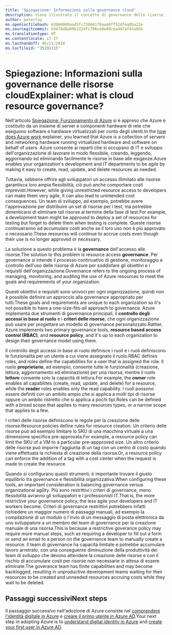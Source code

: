 ```yaml
---
title: 'Spiegazione: Informazioni sulla governance cloud'
description: Viene illustrato il concetto di governance delle risorse in Azure e nel cloud
author: petertay
ms.openlocfilehash: 63b04089aad5fc736641f8aaa6ff5247ea8ba13e
ms.sourcegitcommit: b3d74d8a89b2224fc796ce0e89cea447af43a0d4
ms.translationtype: HT
ms.contentlocale: it-IT
ms.lasthandoff: 06/11/2018
ms.locfileid: "35291115"
---
```

# <a name="explainer-what-is-cloud-resource-governance"></a><span data-ttu-id="253cf-103">Spiegazione: Informazioni sulla governance delle risorse cloud</span><span class="sxs-lookup"><span data-stu-id="253cf-103">Explainer: what is cloud resource governance?</span></span>

<span data-ttu-id="253cf-104">Nell'articolo [Spiegazione: Funzionamento di Azure](azure-explainer.md) si è appreso che Azure è costituito da un insieme di server e componenti hardware di rete che eseguono software e hardware virtualizzati per conto degli utenti.</span><span class="sxs-lookup"><span data-stu-id="253cf-104">In the [how does Azure work](azure-explainer.md) explainer, you learned that Azure is a collection of servers and networking hardware running virtualized hardware and software on behalf of users.</span></span> <span data-ttu-id="253cf-105">Azure consente ai reparti che si occupano di IT e sviluppo dell'organizzazione di lavorare in modo flessibile, creando, leggendo, aggiornando ed eliminando facilmente le risorse in base alle esigenze.</span><span class="sxs-lookup"><span data-stu-id="253cf-105">Azure enables your organization's development and IT departments to be agile by making it easy to create, read, update, and delete resources as needed.</span></span>

<span data-ttu-id="253cf-106">Tuttavia, sebbene offrire agli sviluppatori un accesso illimitato alle risorse garantisca loro ampia flessibilità, ciò può anche comportare costi imprevisti.</span><span class="sxs-lookup"><span data-stu-id="253cf-106">However, while giving unrestricted resource access to developers can make them very agile, it can also lead to unintended cost consequences.</span></span> <span data-ttu-id="253cf-107">Un team di sviluppo, ad esempio, potrebbe avere l'approvazione per distribuire un set di risorse per i test, ma potrebbe dimenticarsi di eliminare tali risorse al termine della fase di test.</span><span class="sxs-lookup"><span data-stu-id="253cf-107">For example, a development team might be approved to deploy a set of resources for testing but forget to delete them when testing is complete.</span></span> <span data-ttu-id="253cf-108">Queste risorse continueranno ad accumulare costi anche se il loro uso non è più approvato o necessario.</span><span class="sxs-lookup"><span data-stu-id="253cf-108">These resources will continue to accrue costs even though their use is no longer approved or necessary.</span></span> 

<span data-ttu-id="253cf-109">La soluzione a questo problema è la **governance** dell'accesso alle risorse.</span><span class="sxs-lookup"><span data-stu-id="253cf-109">The solution to this problem is resource access **governance**.</span></span> <span data-ttu-id="253cf-110">Per governance si intende il processo continuativo di gestione, monitoraggio e controllo dell'uso delle risorse di Azure per soddisfare gli obiettivi e i requisiti dell'organizzazione.</span><span class="sxs-lookup"><span data-stu-id="253cf-110">Governance refers to the ongoing process of managing, monitoring, and auditing the use of Azure resources to meet the goals and requirements of your organization.</span></span> 

<span data-ttu-id="253cf-111">Questi obiettivi e requisiti sono univoci per ogni organizzazione, quindi non è possibile definire un approccio alla governance appropriato per tutti.</span><span class="sxs-lookup"><span data-stu-id="253cf-111">These goals and requirements are unique to each organization so it's not possible to have a one-size-fits-all approach to governance.</span></span> <span data-ttu-id="253cf-112">Azure implementa due strumenti di governance principali, il **controllo degli accessi in base al ruolo** e i **criteri delle risorse**, che ogni organizzazione può usare per progettare un modello di governance personalizzato.</span><span class="sxs-lookup"><span data-stu-id="253cf-112">Rather, Azure implements two primary governance tools, **resource based access control (RBAC)**, and **resource policy**, and it's up to each organization to design their governance model using them.</span></span>

<span data-ttu-id="253cf-113">Il controllo degli accessi in base al ruolo definisce i ruoli e i ruoli definiscono le funzionalità per un utente a cui viene assegnato il ruolo.</span><span class="sxs-lookup"><span data-stu-id="253cf-113">RBAC defines roles, and roles define the capabilities for a user that is assigned the role.</span></span> <span data-ttu-id="253cf-114">Il ruolo **proprietario**, ad esempio, consente tutte le funzionalità (creazione, lettura, aggiornamento ed eliminazione) per una risorsa, mentre il ruolo **lettore** consente solo la capacità di lettura.</span><span class="sxs-lookup"><span data-stu-id="253cf-114">For example, the **owner** role enables all capabilites (create, read, update, and delete) for a resource, while the  **reader** roles enables only the read capability.</span></span> <span data-ttu-id="253cf-115">I ruoli possono essere definiti con un ambito ampio che si applica a molti tipi di risorse oppure un ambito ristretto che si applica a pochi tipi.</span><span class="sxs-lookup"><span data-stu-id="253cf-115">Roles can be defined with a broad scope that applies to many resources types, or a narrow scope that applies to a few.</span></span> 

<span data-ttu-id="253cf-116">I criteri delle risorse definiscono le regole per la creazione delle risorse.</span><span class="sxs-lookup"><span data-stu-id="253cf-116">Resource policies define rules for resource creation.</span></span> <span data-ttu-id="253cf-117">Un criterio delle risorse può ad esempio limitare lo SKU di una macchina virtuale a una dimensione specifica pre-approvata.</span><span class="sxs-lookup"><span data-stu-id="253cf-117">For example, a resource policy can limit the SKU of a VM to a particular pre-appproved size.</span></span> <span data-ttu-id="253cf-118">Un altro criterio delle risorse può imporre l'aggiunta di un tag con un centro di costo quando viene effettuata la richiesta di creazione della risorsa.</span><span class="sxs-lookup"><span data-stu-id="253cf-118">Or, a resource policy can enforce the addition of a tag with a cost center when the request is made to create the resource.</span></span> 

<span data-ttu-id="253cf-119">Quando si configurano questi strumenti, è importante trovare il giusto equilibrio tra governance e flessibilità organizzativa.</span><span class="sxs-lookup"><span data-stu-id="253cf-119">When configuring these tools, an important consideration is balancing governance versus organizational agility.</span></span> <span data-ttu-id="253cf-120">Più sono restrittivi i criteri di governance, meno flessibilità avranno gli sviluppatori e i professionisti IT.</span><span class="sxs-lookup"><span data-stu-id="253cf-120">That is, the more restrictive your governance policy, the less agile your developers and IT workers become.</span></span> <span data-ttu-id="253cf-121">Criteri di governance restrittivi potrebbero infatti richiedere un maggior numero di passaggi manuali, ad esempio la compilazione di un modulo o l'invio di un messaggio di posta elettronica da uno sviluppatore a un membro del team di governance per la creazione manuale di una risorsa.</span><span class="sxs-lookup"><span data-stu-id="253cf-121">This is because a restrictive goverance policy may require more manual steps, such as requiring a developer to fill out a form or send an email to a person on the governance team to manually create a resource.</span></span> <span data-ttu-id="253cf-122">Il team di governance ha capacità limitate e potrebbe accumulare lavoro arretrato, con una conseguente diminuzione della produttività dei team di sviluppo che devono attendere la creazione delle risorse e con il rischio di accumulare costi per risorse non necessarie in attesa di essere eliminate.</span><span class="sxs-lookup"><span data-stu-id="253cf-122">The goverance team has finite capabilities and may become backlogged, resulting in unproductive development teams waiting for their resources to be created and unneeded resources accruing costs while they wait to be deleted.</span></span>

## <a name="next-steps"></a><span data-ttu-id="253cf-123">Passaggi successivi</span><span class="sxs-lookup"><span data-stu-id="253cf-123">Next steps</span></span>

<span data-ttu-id="253cf-124">Il passaggio successivo nell'adozione di Azure consiste nel [comprendere l'identità digitale in Azure](tenant-explainer.md) e [creare il primo utente in Azure AD][docs-add-users-to-aad].</span><span class="sxs-lookup"><span data-stu-id="253cf-124">Your next step in adopting Azure is to [understand digital identity in Azure](tenant-explainer.md) and [create your first user in Azure AD][docs-add-users-to-aad].</span></span>

<!-- Links -->

[docs-add-users-to-aad]: /azure/active-directory/add-users-azure-active-directory?toc=/azure/architecture/cloud-adoption-guide/toc.json